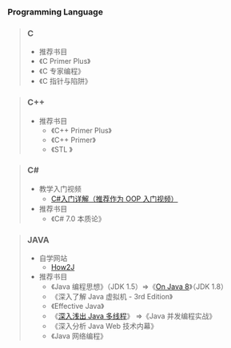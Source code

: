 ### Programming Language

> ### C
>
> - 推荐书目
>  - 《C Primer Plus》
>   - 《C 专家编程》
>   - 《C 指针与陷阱》

> ### C++
>
> - 推荐书目
>   - 《C++ Primer Plus》
>   - 《C++ Primer》
>   - 《STL 》

> ### C#
>
> - 教学入门视频
>   - [C#入门详解（推荐作为 OOP 入门视频）](https://www.bilibili.com/video/av1422127/?p=2)
> - 推荐书目
>   - 《C# 7.0 本质论》

> ### JAVA
>
> - 自学网站
>   - [How2J](https://how2j.cn/)
> - 推荐书目
>   - 《Java 编程思想》（JDK 1.5）=>《[On Java 8](https://lingcoder.github.io/OnJava8)》（JDK 1.8）
>   - 《深入了解 Java 虚拟机 - 3rd Edition》
>   - 《Effective Java》
>   - 《[深入浅出 Java 多线程](https://redspider.gitbook.io/concurrent/)》 =>《Java 并发编程实战》
>   - 《深入分析 Java Web 技术内幕》
>   - 《Java 网络编程》